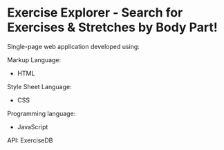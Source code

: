 # Exercise Explorer - Search for Exercises & Stretches by Body Part!

Single-page web application developed using:

Markup Language:
- HTML

Style Sheet Language:
- CSS

Programming language:
- JavaScript

API:
ExerciseDB

